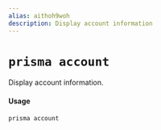 ```yaml
---
alias: aithoh9woh
description: Display account information
---
```


# `prisma account`

Display account information.

#### Usage

```sh
prisma account
```
